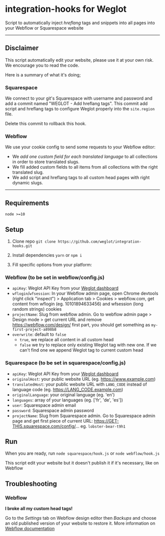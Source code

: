 # integration-hooks for Weglot

Script to automatically inject _hreflang_ tags and snippets into all pages into
your Webflow or Squarespace website

<hr>

## Disclaimer

This script automatically edit your website, please use it at your own risk. We
encourage you to read the code.

Here is a summary of what it's doing;

### Squarespace

We connect to your git's Squarespace with username and password and add a commit
named "WEGLOT - Add hreflang tags". This commit add script and hreflang tags to
configure Weglot properly into the `site.region` file.

Delete this commit to rollback this hook.

### Webflow

We use your cookie config to send some requests to your Webflow editor:

- We *add one custom field for each translated language* to all collections
  in order to store translated slugs.
- We fill added custom fields to all items from all collections with the right 
  translated slug.
- We add script and hreflang tags to all custom head pages with right
  dynamic slugs.

<hr>

## Requirements

`node >=10`

## Setup

1. Clone repo `git clone https://github.com/weglot/integration-hooks.git`

2. Install dependencies `yarn` or `npm i`

3. Fill specific options from your platform:

### Webflow (to be set in webflow/config.js)

- `apiKey`: Weglot API Key from your [Weglot dashboard](https://dashboard.weglot.com/settings/setup)
- `wflogin`/`wfsession`: In your Webflow admin page, open Chrome
  devtools (right click "inspect") > Application tab > Cookies > webflow.com,
  get content from wflogin (eg. 10101894633456) and wfsession
  (long random strings) cookies
- `projectName`: Slug from webflow admin. Go to webflow admin page > Design mode >
  get current URL and remove https://webflow.com/design/ first part, you should
  get something as `my-first-project-a898b8`
- `overwrite`: default to `false`
  - `true`, we replace all content in all custom head
  - `false` we try to replace only existing Weglot tag with new one. If we can't
    find one we append Weglot tag to current custom head

### Squarespace (to be set in squarespace/config.js)

- `apiKey`: Weglot API Key from your [Weglot dashboard](https://dashboard.weglot.com/settings/setup)
- `originalHost`: your public website URL (eg. https://www.example.com)
- `translatedHost`: your public website URL with `LANG_CODE` instead of
 language code (eg. https://LANG_CODE.example.com)
- `originalLanguage`: your original language (eg. 'en')
- `languages`: array of your languages (eg. ['fr', 'de', 'es'])
- `user`: Squarespace admin email
- `password`: Squarespace admin password
- `projectName`: Slug from Squarespace admin. Go to Squarespace admin page and get
  first piece of current URL: https://GET-THIS.squarespace.com/config/...
  eg. `lobster-bear-t9h1`

## Run

When you are ready, run `node squarespace/hook.js` or `node webflow/hook.js`

This script edit your website but it doesn't publish it if it's necessary, like
on Webflow

## Troubleshooting

### Webflow

**I broke all my custom head tags!**

Go to the *Settings* tab on Webflow design editor then *Backups* and choose an
old published version of your website to restore it. More information on
[Webflow documentation](https://university.webflow.com/lesson/backups#preview-and-restore-backup-versions)
